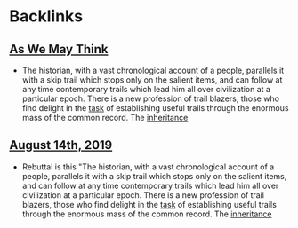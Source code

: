 
# Backlinks
## [As We May Think](<As We May Think.md>)
- The historian, with a vast chronological account of a people, parallels it with a skip trail which stops only on the salient items, and can follow at any time contemporary trails which lead him all over civilization at a particular epoch. There is a new profession of trail blazers, those who find delight in the [task](<task.md>) of establishing useful trails through the enormous mass of the common record. The [inheritance](<inheritance.md>)

## [August 14th, 2019](<August 14th, 2019.md>)
- Rebuttal is this "The historian, with a vast chronological account of a people, parallels it with a skip trail which stops only on the salient items, and can follow at any time contemporary trails which lead him all over civilization at a particular epoch. There is a new profession of trail blazers, those who find delight in the [task](<task.md>) of establishing useful trails through the enormous mass of the common record. The [inheritance](<inheritance.md>)

